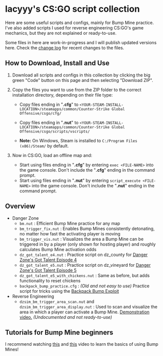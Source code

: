 # lacyyy's CS:GO script collection

Here are some useful scripts and configs, mainly for Bump Mine practice. I've also added scripts I used for reverse engineering CS:GO's game mechanics, but they are not explained or ready-to-use.

Some files in here are work-in-progress and I will publish updated versions here. Check the [change log](https://github.com/lacyyy/csgo-scripts-and-configs/commits/main) for recent changes to the files.


## How to Download, Install and Use
1. Download all scripts and configs in this collection by clicking the big green "Code" button on this page and then selecting "Download ZIP".
2. Copy the files you want to use from the ZIP folder to the correct installation directory, depending on their file type:
   - Copy files ending in "**.cfg**" to `<YOUR-STEAM-INSTALL-LOCATION>/steamapps/common/Counter-Strike Global Offensive/csgo/cfg/`
   - Copy files ending in "**.nut**" to `<YOUR-STEAM-INSTALL-LOCATION>/steamapps/common/Counter-Strike Global Offensive/csgo/scripts/vscripts/`

   - **Note:** On Windows, Steam is installed to `C:/Program Files (x86)/Steam/` by default.
    
3. Now in CS:GO, load an offline map and:
   - Start using files ending in "**.cfg**" by entering `exec <FILE-NAME>` into the game console. Don't include the "**.cfg**" ending in the command prompt.
   - Start using files ending in "**.nut**" by entering `script_execute <FILE-NAME>` into the game console. Don't include the "**.nut**" ending in the command prompt.


## Overview
- Danger Zone
  - `bm.nut` : Efficient Bump Mine practice for any map
  - `bm_trigger_fix.nut` : Enables Bump Mines consistently detonating, no matter how fast the activating player is moving
  - `bm_trigger_vis.nut` : Visualizes the area a Bump Mine can be triggered in by a player (only shown for hosting player) and roughly calculates Bump Mine activation odds
  - `dz_got_talent_e4.nut` : Practice script on dz_county for [Danger Zone's Got Talent Episode 4](https://youtu.be/wBbIr-EE1Gw)
  - `dz_got_talent_e5.nut` : Practice script on dz_vineyard for [Danger Zone's Got Talent Episode 5](https://youtube.com/playlist?list=PLyCGb0pwEr_SHF2ef6XJBpvQUfpY_oaXe)
  - `dz_got_talent_e5_with_chickens.nut` : Same as before, but adds functionality to reset chickens
  - `backpack_bump_practice.cfg` : *(Old and not easy to use)* Practice script for tricks using the [Backpack Bump Exploit](https://youtu.be/8Lc2LpoFi-8)
- Reverse Engineering
  - `dzsim_bm_trigger_area_scan.nut` and `dzsim_bm_trigger_area_display.nut` : Used to scan and visualize the area in which a player can activate a Bump Mine. [Demonstration video.](https://youtu.be/EF9KEgi35aE) *(Undocumented and not ready-to-use)*


## Tutorials for Bump Mine beginners
I recommend watching [this](https://youtu.be/IPWxlnEsLkQ) and [this](https://youtu.be/YblZkx7mXFM) video to learn the basics of using Bump Mines!
